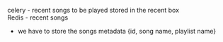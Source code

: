 celery - recent songs to be played stored in the recent box <br/>
Redis - recent songs 
- we have to store the songs metadata {id, song name, playlist name}
